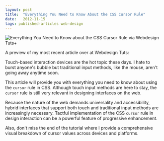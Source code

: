 ```yaml
---
layout: post
title:  "Everything You Need to Know About the CSS Cursor Rule"
date:   2012-11-15
tags: published-articles web-design
---
```


![Everything You Need to Know about the CSS Cursor Rule via Webdesign Tuts+][1]

A preview of my most recent article over at Webdesign Tuts:

Touch-based interaction devices are the hot topic these days. I hate to burst anyone's bubble but traditional input methods, like the mouse, aren't going away anytime soon.

This article will provide you with everything you need to know about using the `cursor` rule in CSS. Although touch input methods are here to stay, the `cursor` rule is still very relevant in designing interfaces on the web. 

Because the nature of the web demands universality and accessibility, hybrid interfaces that support both touch and traditional input methods are increasingly necessary. Tactful implementation of the CSS `cursor` rule in design interaction can be a powerful feature of progressive enhancement.

Also, don't miss the end of the tutorial where I provide a comprehensive visual breakdown of cursor values across devices and platforms.




[1]: http://jim-nielsen.com/images/2012/css-cursor-webdesign-tuts.png